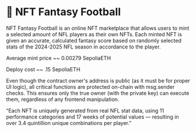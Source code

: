 # 🏈 NFT Fantasy Football
NFT Fantasy Football is an online NFT marketplace that allows users to mint a selected amount of NFL players as their own NFTs. Each minted NFT is given an accurate, calculated fantasy score based on randomly selected stats of the 2024-2025 NFL season in accordance to the player.   




Average mint price ~~ 0.00279 SepoliaETH   

Deploy cost ~~ .15 SepoliaETH     

Even though the contract owner's address is public (as it must be for proper UI logic), all critical functions are protected on-chain with msg.sender checks. This ensures only the true owner (with the private key) can execute them, regardless of any frontend manipulation.   

“Each NFT is uniquely generated from real NFL stat data, using 11 performance categories and 17 weeks of potential values — resulting in over 3.4 quintillion unique combinations per player.”   